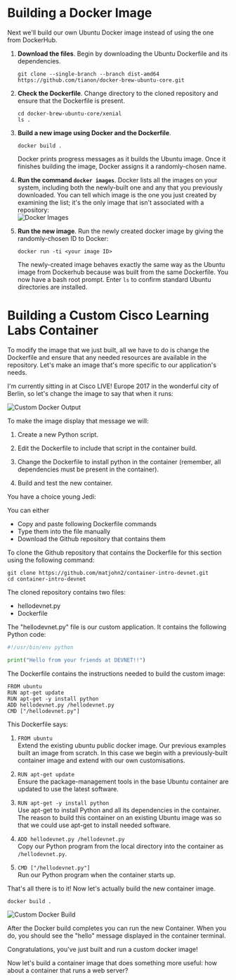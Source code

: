 # Building a Docker Image

Next we'll build our own Ubuntu Docker image instead of using the one from DockerHub.

1. __Download the files__. Begin by downloading the Ubuntu Dockerfile and its dependencies.  
   ```
   git clone --single-branch --branch dist-amd64 https://github.com/tianon/docker-brew-ubuntu-core.git
   ```

2. __Check the Dockerfile__. Change directory to the cloned repository and ensure that the Dockerfile is present.  
   ```
   cd docker-brew-ubuntu-core/xenial
   ls .
   ```  

3. __Build a new image using Docker and the Dockerfile__.  
   ```
   docker build .
   ```  

   Docker prints progress messages as it builds the Ubuntu image. Once it finishes building the image, Docker assigns it a randomly-chosen name.

4. __Run the command `docker images`__.  Docker lists all the images on your system, including both the newly-built one and any that you previously downloaded. You can tell which image is the one you just created by examining the list; it's the only image that isn't associated with a repository:  
      ![Docker Images](/posts/files/docker-101/assets/images/images1.png)

5. __Run the new image__. Run the newly created docker image by giving the randomly-chosen ID to Docker:
   ```
   docker run -ti <your image ID>
   ```  
   The newly-created image behaves exactly the same way as the Ubuntu image from Dockerhub because was built from the same Dockerfile. You now have a bash root prompt. Enter ``ls`` to confirm standard Ubuntu directories are installed.

# Building a Custom Cisco Learning Labs Container

To modify the image that we just built, all we have to do is change the Dockerfile and ensure that any needed resources are available in the repository. Let's make an image that's more specific to our application's needs.

I'm currently sitting in at Cisco LIVE! Europe 2017 in the wonderful
city of Berlin, so let's change the image to say that when it runs:

![Custom Docker Output](/posts/files/docker-101/assets/images/hellocustom1.png)

To make the image display that message we will:

1. Create a new Python script.  

2. Edit the Dockerfile to include that script in the container build.  

3. Change the Dockerfile to install python in the container (remember,
all dependencies must be present in the container).  

4. Build and test the new container.  

You have a choice young Jedi:

You can either

* Copy and paste following Dockerfile commands
* Type them into the file manually
* Download the Github repository that contains them

To clone the Github repository that contains the Dockerfile for this
section using the following command:

```
git clone https://github.com/matjohn2/container-intro-devnet.git
cd container-intro-devnet
```

The cloned repository contains two files:

* hellodevnet.py
* Dockerfile

The "hellodevnet.py" file is our custom application. It contains the
following Python code:

``` python
#!/usr/bin/env python

print("Hello from your friends at DEVNET!!")
```

The Dockerfile contains the instructions needed to build the custom
image:

```
FROM ubuntu
RUN apt-get update
RUN apt-get -y install python
ADD hellodevnet.py /hellodevnet.py
CMD ["/hellodevnet.py"]
```

This Dockerfile says:

1. `FROM ubuntu`  
   Extend the existing ubuntu public docker image. Our previous
   examples built an image from scratch. In this case we begin with a
   previously-built container image and extend with our own
   customisations.

2. `RUN apt-get update`  
   Ensure the package-management tools in the base Ubuntu container
   are updated to use the latest software.

3. `RUN apt-get -y install python`  
   Use apt-get to install Python and all its dependencies in the
   container. The reason to build this container on an existing Ubuntu
   image was so that we could use apt-get to install needed software.

4. `ADD hellodevnet.py /hellodevnet.py`  
   Copy our Python program from the local directory into the container
   as `/hellodevnet.py`.

5. `CMD ["/hellodevnet.py"]`  
   Run our Python program when the container starts up.

That's all there is to it! Now let's actually build the new container image.

```
docker build .
```

![Custom Docker Build](/posts/files/docker-101/assets/images/dockerbuildcustom.png)

After the Docker build completes you can run the new Container. When
you do, you should see the "hello" message displayed in the container
terminal.

Congratulations, you've just built and run a custom docker image!

Now let's build a container image that does something more useful: how
about a container that runs a web server?
